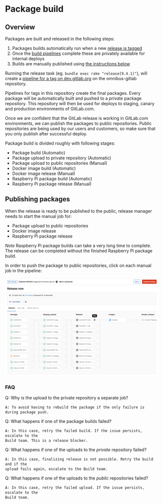 # Package build

## Overview

Packages are built and released in the following steps:

1. Packages builds automatically run when a new [release is tagged](rake-tasks.md#releaseversion)
1. Once the [build pipelines](https://dev.gitlab.org/gitlab/omnibus-gitlab/pipelines?scope=tags) complete these are privately available for internal deploys
1. Builds are manually published using [the instructions below](#publishing-packages)

Running the release task (eg. `bundle exec rake "release[9.4.1]"`), will
create a [pipeline for a tag on dev.gitlab.org](https://dev.gitlab.org/gitlab/omnibus-gitlab/pipelines?scope=tags)
on the omnibus-gitlab repository.

Pipelines for tags in this repository create the final packages.
Every package will be automatically built and pushed to a *private* package
repository. This repository will then be used for deploys to staging, canary
and production environments of GitLab.com.

Once we are confident that the GitLab release is working in GitLab.com environments,
we can publish the packages to public repositories. Public repositories are
being used by our users and customers, so make sure that you only publish
after successful deploy.

Package build is divided roughly with following stages:

* Package build (Automatic)
* Package upload to private repository (Automatic)
* Package upload to public repositories (Manual)
* Docker image build (Automatic)
* Docker image release (Manual)
* Raspberry Pi package build (Automatic)
* Raspberry Pi package release (Manual)

## Publishing packages

When the release is ready to be published to the public, release manager needs
to start the manual job for:

* Package upload to public repositories
* Docker image release
* Raspberry Pi package release

*Note* Raspberry Pi package builds can take a very long time to complete.
The release can be completed without the finished Raspberry Pi package build.

In order to push the package to public repositories, click on each manual job in
the pipeline:

![Package build pipeline](doc/images/release.png)

### FAQ

Q: Why is the upload to the private repository a separate job?
```
A: To avoid having to rebuild the package if the only failure is during package push.
```

Q: What happens if one of the package builds failed?
```
A: In this case, retry the failed build. If the issue persists, escalate to the
Build team. This is a release blocker.
```

Q: What happens if one of the uploads to the *private* repository failed?
```
A: In this case, finalizing release is not possible. Retry the build and if the
upload fails again, escalate to the Build team.
```

Q: What happens if one of the uploads to the *public* repositories failed?
```
A: In this case, retry the failed upload. If the issue persists, escalate to the
Build team.
```
